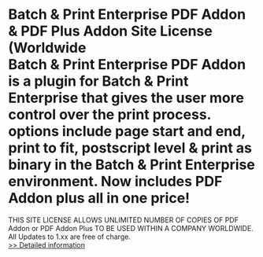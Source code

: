 # Batch & Print Enterprise PDF Addon & PDF Plus Addon Site License (Worldwide<br />Batch & Print Enterprise PDF Addon is a plugin for Batch & Print Enterprise that gives the user more control over the print process. options include page start and end, print to fit, postscript level & print as binary in the Batch & Print Enterprise environment. Now includes PDF Addon plus all in one price!
THIS SITE LICENSE ALLOWS UNLIMITED NUMBER OF COPIES OF PDF Addon or PDF Addon Plus TO BE USED WITHIN A COMPANY WORLDWIDE.
All Updates to 1.xx are free of charge.<br />[>> Detailed information](https://secure.shareit.com/shareit/product.html?productid=300633127&affiliateid=200057808)